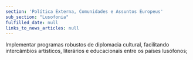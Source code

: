 ```yaml
---
section: 'Política Externa, Comunidades e Assuntos Europeus'
sub_section: "Lusofonia"
fulfilled_date: null
links_to_news_articles: null
---
```


Implementar programas robustos de diplomacia cultural, facilitando intercâmbios artísticos, literários e educacionais entre os países lusófonos;